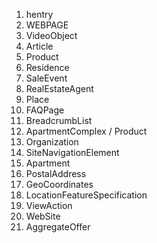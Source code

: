 1. hentry
2. WEBPAGE
3. VideoObject
4. Article
5. Product
6. Residence
7. SaleEvent
8. RealEstateAgent
9. Place
10. FAQPage
11. BreadcrumbList
12. ApartmentComplex / Product
13. Organization
14. SiteNavigationElement
15. Apartment
16. PostalAddress
17. GeoCoordinates
18. LocationFeatureSpecification
19. ViewAction
20. WebSite
21. AggregateOffer
